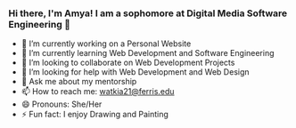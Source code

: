 ### Hi there, I'm Amya! I am a sophomore at Digital Media Software Engineering 👋


- 🔭 I’m currently working on a Personal Website 
- 🌱 I’m currently learning Web Development and Software Engineering
- 👯 I’m looking to collaborate on Web Development Projects 
- 🤔 I’m looking for help with Web Development and Web Design 
- 💬 Ask me about my mentorship 
- 📫 How to reach me: watkia21@ferris.edu
- 😄 Pronouns: She/Her
- ⚡ Fun fact: I enjoy Drawing and Painting 

